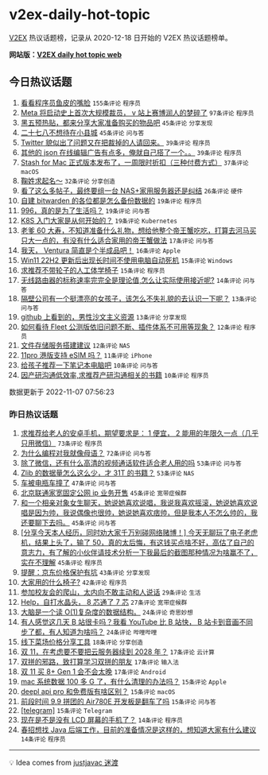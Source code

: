 # v2ex-daily-hot-topic

[V2EX](https://www.v2ex.com/) 热议话题榜，记录从 2020-12-18 日开始的 V2EX 热议话题榜单。

**网站版：[V2EX daily hot topic web](https://boojack.github.io/v2ex-daily-hot-topic-web/)**

## 今日热议话题

<!-- TODAY BEGIN -->

1. [看看程序员鱼皮的嘴脸](https://www.v2ex.com/t/893205) `155条评论` `程序员`
1. [Meta 将启动史上首次大规模裁员， v 站上赛博润人的梦碎了](https://www.v2ex.com/t/893254) `97条评论` `程序员`
1. [黑五预热贴，都来分享大家准备购买的物品吧](https://www.v2ex.com/t/893193) `45条评论` `分享发现`
1. [二十七八不想待在小县城](https://www.v2ex.com/t/893256) `45条评论` `问与答`
1. [Twitter 貌似出了问题又在把裁掉的人请回来。](https://www.v2ex.com/t/893298) `39条评论` `程序员`
1. [其他的 json 在线编辑广告有点多，俺就自己搭了一个。。](https://www.v2ex.com/t/893202) `39条评论` `程序员`
1. [Stash for Mac 正式版本发布了，一周限时折扣（三种付费方式）](https://www.v2ex.com/t/893291) `37条评论` `macOS`
1. [鞠姓求起名～](https://www.v2ex.com/t/893336) `32条评论` `分享创造`
1. [看了这么多帖子，最终要组一台 NAS+家用服务器还是纠结](https://www.v2ex.com/t/893273) `26条评论` `硬件`
1. [自建 bitwarden 的各位都是怎么备份数据的](https://www.v2ex.com/t/893325) `19条评论` `程序员`
1. [996，真的是为了生活吗？](https://www.v2ex.com/t/893304) `19条评论` `问与答`
1. [K8S 入门大家是从何开始的？](https://www.v2ex.com/t/893296) `19条评论` `Kubernetes`
1. [老爹 60 大寿，不知道准备什么礼物，想给他整个帝王蟹吃吃，打算去河马买只大一点的，有没有什么适合家用的帝王蟹做法](https://www.v2ex.com/t/893217) `17条评论` `问与答`
1. [我天， Ventura 简直是个半成品吧！](https://www.v2ex.com/t/893263) `16条评论` `Apple`
1. [Win11 22H2 更新后出现长时间不使用电脑自动死机](https://www.v2ex.com/t/893312) `15条评论` `Windows`
1. [求推荐不带轮子的人工体学椅子](https://www.v2ex.com/t/893305) `15条评论` `程序员`
1. [无线路由器的标称速率完完全是理论值,怎么让实际使用接近呢?](https://www.v2ex.com/t/893210) `14条评论` `问与答`
1. [隔壁公司有一个挺漂亮的女孩子，该怎么不失礼貌的去认识一下呢？](https://www.v2ex.com/t/893340) `13条评论` `问与答`
1. [github 上看到的，男性沙文主义资源](https://www.v2ex.com/t/893244) `13条评论` `分享发现`
1. [如何看待 Fleet 公测版依旧问题不断、插件体系不可用等现象？](https://www.v2ex.com/t/893251) `12条评论` `程序员`
1. [文件存储服务搭建建议](https://www.v2ex.com/t/893211) `12条评论` `NAS`
1. [11pro 港版支持 eSIM 吗？](https://www.v2ex.com/t/893208) `11条评论` `iPhone`
1. [给孩子推荐一下笔记本电脑吧](https://www.v2ex.com/t/893293) `10条评论` `问与答`
1. [因产研沟通低效率,求推荐产研沟通相关的书籍](https://www.v2ex.com/t/893255) `10条评论` `程序员`

数据更新于 2022-11-07 07:56:23

<!-- TODAY END -->

### 昨日热议话题

<!-- YESTERDAY BEGIN -->

1. [求推荐给老人的安卓手机，期望要求是： 1 便宜， 2 能用的年限久一点（几乎只用微信）](https://www.v2ex.com/t/893017) `73条评论` `程序员`
1. [为什么编程对我就像母语？](https://www.v2ex.com/t/893058) `72条评论` `问与答`
1. [除了微信，还有什么高清的视频通话软件适合老人用的吗](https://www.v2ex.com/t/893045) `53条评论` `问与答`
1. [Zlib 的数据量怎么这么少，才 31T 的书籍？](https://www.v2ex.com/t/893105) `53条评论` `NAS`
1. [车被电瓶车撞了](https://www.v2ex.com/t/893155) `47条评论` `问与答`
1. [北京联通家宽固定公网 ip 业务开售](https://www.v2ex.com/t/893035) `45条评论` `宽带症候群`
1. [和一个相亲对象女生聊天，她说她喜欢说唱，我说我喜欢摇滚，她说她喜欢说唱是因为帅，我说偶像也很帅，她说她喜欢痞帅，但是我本人不怎么帅的，我还要聊下去吗。](https://www.v2ex.com/t/893100) `45条评论` `问与答`
1. [[分享今天本人经历，同时劝大家千万别碰网络赌博！] 今天无聊玩了电子老虎机，结果上头了，输了 50，真的太后悔，有这钱买点啥不好，高估了自己的意志力，有了解的小伙伴请技术分析一下我最后的截图那种情况为啥赢不了，实在不理解](https://www.v2ex.com/t/893139) `45条评论` `程序员`
1. [提醒：京东价格保护有坑](https://www.v2ex.com/t/893050) `43条评论` `分享发现`
1. [大家用的什么椅子?](https://www.v2ex.com/t/893130) `42条评论` `程序员`
1. [参加校友会的爬山，太内向不敢主动和人说话](https://www.v2ex.com/t/893059) `29条评论` `生活`
1. [Help，自打水晶头， 8 芯通了 7 芯](https://www.v2ex.com/t/893133) `27条评论` `宽带症候群`
1. [大脑是一个读 O(1)复杂度的数据结构。](https://www.v2ex.com/t/893146) `24条评论` `奇思妙想`
1. [有人感觉这几天 B 站很卡吗？我看 YouTube 比 B 站快， B 站卡到音画不同步了都，有人知道为啥吗？](https://www.v2ex.com/t/893068) `24条评论` `哔哩哔哩`
1. [线下菜场价格分享工具](https://www.v2ex.com/t/893099) `18条评论` `分享创造`
1. [双 11，在考虑要不要把云服务器续到 2028 年？](https://www.v2ex.com/t/893144) `17条评论` `云计算`
1. [双拼的邪路，致打算学习双拼的朋友](https://www.v2ex.com/t/893088) `17条评论` `输入法`
1. [双 11 买 8+ Gen 1 会不会太晚](https://www.v2ex.com/t/893037) `17条评论` `Android`
1. [mac 系统数据 100 多 G 了，有什么清理的办法吗？](https://www.v2ex.com/t/893091) `15条评论` `Apple`
1. [deepl api pro 和免费版有啥区别？](https://www.v2ex.com/t/893077) `15条评论` `macOS`
1. [前段时间 9.9 拼团的 Air780E 开发板是翻车了吗](https://www.v2ex.com/t/893065) `15条评论` `问与答`
1. [[telegram]](https://www.v2ex.com/t/893030) `15条评论` `Telegram`
1. [现在是不是没有 LCD 屏幕的手机了？](https://www.v2ex.com/t/893160) `14条评论` `程序员`
1. [春招想找 Java 后端工作，目前的准备情况是这样的，想知道大家有什么建议](https://www.v2ex.com/t/893127) `14条评论` `程序员`

<!-- YESTERDAY END -->

---

💡 Idea comes from [justjavac 迷渡](https://github.com/justjavac/)

